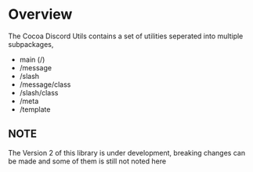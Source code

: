 # Overview

The Cocoa Discord Utils contains a set of utilities seperated into multiple subpackages,

- main (/)
- /message
- /slash
- /message/class
- /slash/class
- /meta
- /template

## NOTE

The Version 2 of this library is under development, breaking changes can be made
and some of them is still not noted here
